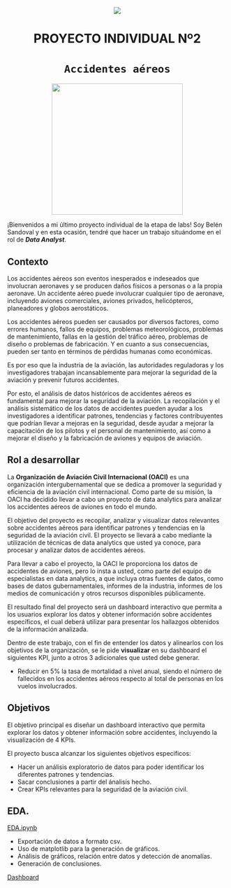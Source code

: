 <p align='center'>
<img src ="https://d31uz8lwfmyn8g.cloudfront.net/Assets/logo-henry-white-lg.png">
<p>

<h1 align='center'>
 <b>PROYECTO INDIVIDUAL Nº2</b>
</h1>
 
# <h1 align="center">**`Accidentes aéreos`**</h1>

<p align="center">
<img src="https://slack-imgs.com/?c=1&o1=ro&url=https%3A%2F%2Fcdn.pixabay.com%2Fphoto%2F2016%2F09%2F15%2F16%2F13%2Fairplane-1671967_1280.jpg"  height=300>
</p>

¡Bienvenidos a mi último proyecto individual de la etapa de labs! Soy Belén Sandoval y en esta ocasión, tendré que hacer un trabajo situándome en el rol de ***Data Analyst***.


## **Contexto**

Los accidentes aéreos son eventos inesperados e indeseados que involucran aeronaves y se producen daños físicos a personas o a la propia aeronave. Un accidente aéreo puede involucrar cualquier tipo de aeronave, incluyendo aviones comerciales, aviones privados, helicópteros, planeadores y globos aerostáticos.

Los accidentes aéreos pueden ser causados por diversos factores, como errores humanos, fallos de equipos, problemas meteorológicos, problemas de mantenimiento, fallas en la gestión del tráfico aéreo, problemas de diseño o problemas de fabricación. Y en cuanto a sus consecuencias, pueden ser tanto en términos de pérdidas humanas como económicas. 

Es por eso que la industria de la aviación, las autoridades reguladoras y los investigadores trabajan incansablemente para mejorar la seguridad de la aviación y prevenir futuros accidentes.

Por esto, el análisis de datos históricos de accidentes aéreos es fundamental para mejorar la seguridad de la aviación. La recopilación y el análisis sistemático de los datos de accidentes pueden ayudar a los investigadores a identificar patrones, tendencias y factores contribuyentes que podrían llevar a mejoras en la seguridad, desde ayudar a mejorar la capacitación de los pilotos y el personal de mantenimiento, así como a mejorar el diseño y la fabricación de aviones y equipos de aviación.


## **Rol a desarrollar**

La **Organización de Aviación Civil Internacional (OACI)** es una organización intergubernamental que se dedica a promover la seguridad y eficiencia de la aviación civil internacional. Como parte de su misión, la OACI ha decidido llevar a cabo un proyecto de data analytics para analizar los accidentes aéreos de aviones en todo el mundo.

El objetivo del proyecto es recopilar, analizar y visualizar datos relevantes sobre accidentes aéreos para identificar patrones y tendencias en la seguridad de la aviación civil. El proyecto se llevará a cabo mediante la utilización de técnicas de data analytics que usted ya conoce, para procesar y analizar datos de accidentes aéreos.

Para llevar a cabo el proyecto, la OACI le proporciona los datos de accidentes de aviones, pero lo insta a usted, como parte del equipo de especialistas en data analytics, a que incluya otras fuentes de datos, como bases de datos gubernamentales, informes de la industria, informes de los medios de comunicación y otros recursos disponibles públicamente.

El resultado final del proyecto será un dashboard interactivo que permita a los usuarios explorar los datos y obtener información sobre accidentes específicos, el cual deberá utilizar para presentar los hallazgos obtenidos de la información analizada.

Dentro de este trabajo, con el fin de entender los datos y alinearlos con los objetivos de la organización, se le pide **visualizar** en su dashboard el siguientes KPI, junto a otros 3 adicionales que usted debe generar. 

+ Reducir en 5% la tasa de mortalidad a nivel anual, siendo el número de fallecidos en los accidentes aéreos respecto al total de personas en los vuelos involucrados.


## **Objetivos**

El objetivo principal es diseñar un dashboard interactivo que permita explorar los datos y obtener información sobre accidentes, incluyendo la visualización de 4 KPIs.

El proyecto busca alcanzar los siguientes objetivos especificos:

+ Hacer un análisis exploratorio de datos para poder identificar los diferentes patrones y tendencias.
+ Sacar conclusiones a partir del ánalisis hecho.
+ Crear KPIs relevantes para la seguridad de la aviación civil.
 


## **EDA.**
[EDA.ipynb](https://github.com/BeluSandoval/PI03-Analytics/blob/main/EDA.ipynb)

+ Exportación de datos a formato csv.
+ Uso de matplotlib para la generación de gráficos.
+ Análisis de gráficos, relación entre datos y detección de anomalías.
+ Generación de conclusiones.






[Dashboard](https://github.com/BeluSandoval/PI03-Analytics/blob/main/dashboardPIDA.pbix)

